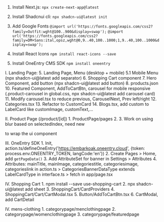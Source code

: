 1. Install Next.js:
``` npx create-next-app@latest ```

2. Install Shadcnui cli:
```npx shadcn-ui@latest init```

3. Add Google Fonts
```@import url('https://fonts.googleapis.com/css2?family=Outfit:wght@100..900&display=swap');```
```@import url('https://fonts.googleapis.com/css2?family=DM+Sans:ital,opsz,wght@0,9..40,100..1000;1,9..40,100..1000&display=swap');```

4. Install React Icons
```npm install react-icons --save```

5. Install OneEntry CMS SDK
```npm install oneentry```

I. Landing Page:
    5. Landing Page, Menu (desktop + mobile)
    5.1 Mobile Menu (npx shadcn-ui@latest add separator)
    6. Shopping Cart component
    7. Hero Component, add button (npx shadcn-ui@latest add button)
    8. products.json
    10. Featured Component, AddToCartBtn, carousel for mobile responsive (.product-carousel in global.css, npx shadcn-ui@latest add carousel card)
    11. Modify carousel.tsx to reduce previous, CarouselNext, Prev left/right
    12. Categories.tsx
    13. Refactor to CustomCard
    14. Blogs.tsx, add custom to LabelCard like customImage, customText,...

II. Product Page (/product/[id])
    1. ProductPage/pages
    2. <ProductCarousel>
    3. Work on <ProductPreview> using blur based on selectedIndex, need new <div onclick> to wrap the ui component

III. OneEntry SDK
    1. Init, action.ts/defineOneEntry('https://embarkoak.oneentry.cloud', {token: process.env.ONEENTRY_TOKEN, langCode:'en'})
    2. Create Pages > Home, add `getPageData()`
    3. Add AttributeSet for banner in Settings > Attributes
    4. Attributes: mainTitle, mainImage, categoriestitle, categoriesimage, categorieslink in action.ts
        > CategoriesBannerDataType extends LabelCardType in interface.ts
        > fetch in app/page.tsx 

IV. Shopping Cart
    1. npm install --save use-shopping-cart
    2. npx shadcn-ui@latest add sheet
    3. ShoppingCart/CardProviders
    4. ShoppingCart/Cart/CartModal.tsx
    5. Button/AddToCartBtn.tsx
    6. CartModal, add CartDetail

IV. mens-clothing
    1. categorypage/menclothingpage
    2. categorypage/womenclothingpage
    3. categorypage/featuredpage